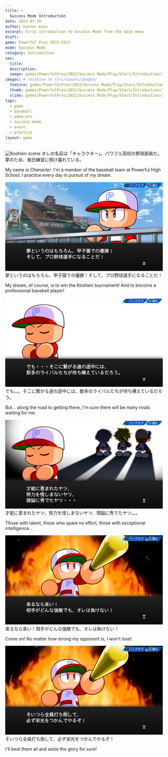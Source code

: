 ```yaml
---
title: >
  Success Mode Introduction
date: 2024-07-10
author: hunter-baun
excerpt: First introduction to Success Mode from the main menu
draft: 
game: Powerful Pros 2022-2023
mode: Success Mode
category: Introduction
seo:
  title:
  description:
  image: games/PowerfulPros/2022/Success Mode/Play/Start/Introduction/1.png
images: # relative to /src/assets/images/
  feature: games/PowerfulPros/2022/Success Mode/Play/Start/Introduction/1.png
  thumb: games/PowerfulPros/2022/Success Mode/Play/Start/Introduction/1.png
  slide: games/PowerfulPros/2022/Success Mode/Play/Start/Introduction/1.png
tags:
  - game
  - baseball
  - pawa-pro
  - success-mode
  - event
  - practice
layout: game
---
```


![Koshien scene](</assets/images/games/PowerfulPros/2022/Success Mode/Play/Start/Introduction/1.png>)
オレの名前は「キャラクター」。パワフル高校の野球部員だ。夢のため、毎日練習に明け暮れている。

My name is *Character*. I'm a member of the baseball team at Powerful High School. I practice every day in pursuit of my dream.

![Koshien scene](</assets/images/games/PowerfulPros/2022/Success Mode/Play/Start/Introduction/2.png>)
夢というのはもちろん、甲子園での優勝！そして、プロ野球選手になることだ！

My dream, of course, is to win the Koshien tournament! And to become a professional baseball player!

![Character introspection](</assets/images/games/PowerfulPros/2022/Success Mode/Play/Start/Introduction/3.png>)
でも。。。そこに繋がる道の途中には、数多のライバルたちが待ち構えているだろう。

But... along the road to getting there, I'm sure there will be many rivals waiting for me.

![Character introspection](</assets/images/games/PowerfulPros/2022/Success Mode/Play/Start/Introduction/4.png>)
才能に恵まれたヤツ、努力を惜しまないヤツ、頭脳に秀でたヤツ。。。

Those with talent, those who spare no effort, those with exceptional intelligence...

![Character introspection](</assets/images/games/PowerfulPros/2022/Success Mode/Play/Start/Introduction/5.png>)
来るなら来い！相手がどんな強敵でも、オレは負けない！

Come on! No matter how strong my opponent is, I won't lose!

![Character introspection](</assets/images/games/PowerfulPros/2022/Success Mode/Play/Start/Introduction/6.png>)
そいつら全員打ち倒して、必ず栄光をつかんでやるぞ！

I'll beat them all and seize the glory for sure!